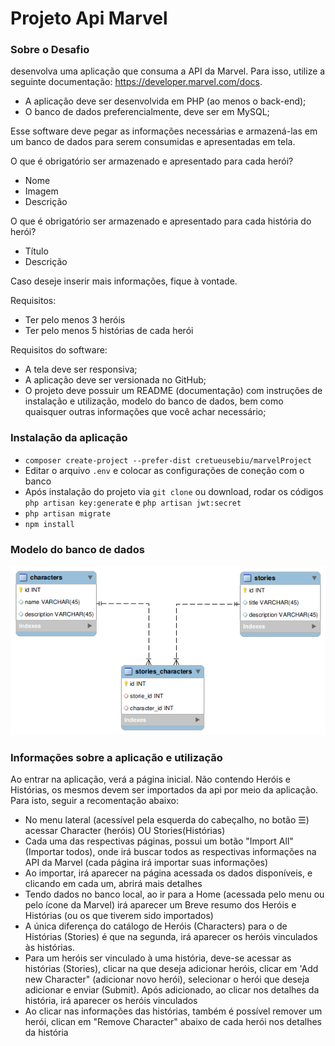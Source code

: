 <h1>Projeto Api Marvel</h1>
<h3>Sobre o Desafio</h3> 
<p>desenvolva uma aplicação que consuma a API da Marvel. Para isso, utilize a seguinte documentação: <a href="https://developer.marvel.com/docs">https://developer.marvel.com/docs</a>.</p>
<ul>
    <li>
        A aplicação deve ser desenvolvida em PHP (ao menos o back-end);
    </li>
    <li>
        O banco de dados preferencialmente, deve ser em MySQL;
    </li>
</ul>
<p>Esse software deve pegar as informações necessárias e armazená-las em um banco de dados para serem consumidas e apresentadas em tela.</p>
<p>O que é obrigatório ser armazenado e apresentado para cada herói?</p>
<ul>
    <li>
        Nome
    </li>
    <li>
        Imagem
    </li>
    <li>
        Descrição
    </li>
</ul>
<p>O que é obrigatório ser armazenado e apresentado para cada história do herói?</p>
<ul>
    <li> Título</li>
    <li> Descrição</li>
</ul>
<p>Caso deseje inserir mais informações, fique à vontade.</p>
<p>Requisitos:</p>
<ul>
    <li>Ter pelo menos 3 heróis</li>
    <li>Ter pelo menos 5 histórias de cada herói</li>
</ul>
<p>Requisitos do software:</p>
<ul>
    <li>A tela deve ser responsiva;</li>
    <li>A aplicação deve ser versionada no GitHub;</li>
    <li>O projeto deve possuir um README (documentação) com instruções de instalação e utilização, modelo do banco de dados, bem como quaisquer outras informações que você achar necessário;</li>
</ul>

<h3>Instalação da aplicação</h3>
<ul>
    <li><code>composer create-project --prefer-dist cretueusebiu/marvelProject </code></li>
    <li>Editar o arquivo <code>.env</code> e colocar as configurações de coneção com o banco </li>
    <li>Após instalação do projeto via <code>git clone</code> ou download, rodar os códigos
        <code>php artisan key:generate</code> e <code>php artisan jwt:secret</code></li>
    <li><code>php artisan migrate </code></li>
    <li><code>npm install </code></li>
</ul>
<h3>Modelo do banco de dados</h3>
<img src="https://github.com/kabratz/marvelApi/blob/master/malvelModel.png">

<h3>Informações sobre a aplicação e utilização</h3>
<p>
    Ao entrar na aplicação, verá a página inicial. Não contendo Heróis e Histórias, os mesmos devem ser importados da api por meio da aplicação. Para isto, seguir a recomentação abaixo:
</p>
<ul>
    <li>No menu lateral (acessível pela esquerda do cabeçalho, no botão ☰) acessar Character (heróis) OU Stories(Histórias) </li>
    <li>Cada uma das respectivas páginas, possui um botão "Import All" (Importar todos), onde irá buscar todos as respectivas informações na API da Marvel (cada página irá importar suas informações)</li>
    <li>Ao importar, irá aparecer na página acessada os dados disponíveis, e clicando em cada um, abrirá mais detalhes</li>
    <li>Tendo dados no banco local, ao ir para a Home (acessada pelo menu ou pelo ícone da Marvel) irá aparecer um Breve resumo dos Heróis e Histórias (ou os que tiverem sido importados) </li>
    <li>A única diferença do catálogo de Heróis (Characters) para o de Histórias (Stories) é que na segunda, irá aparecer os heróis vinculados às histórias.</li>
    <li>Para um heróis ser vinculado à uma história, deve-se acessar as histórias (Stories), clicar na que deseja adicionar heróis, clicar em 'Add new Character" (adicionar novo herói), selecionar o herói que deseja adicionar e enviar (Submit). Após adicionado, ao clicar nos detalhes da história, irá aparecer os heróis vinculados</li>
    <li>Ao clicar nas informações das histórias, também é possível remover um herói, clican em "Remove Character" abaixo de cada herói nos detalhes da história</li>
</ul>
